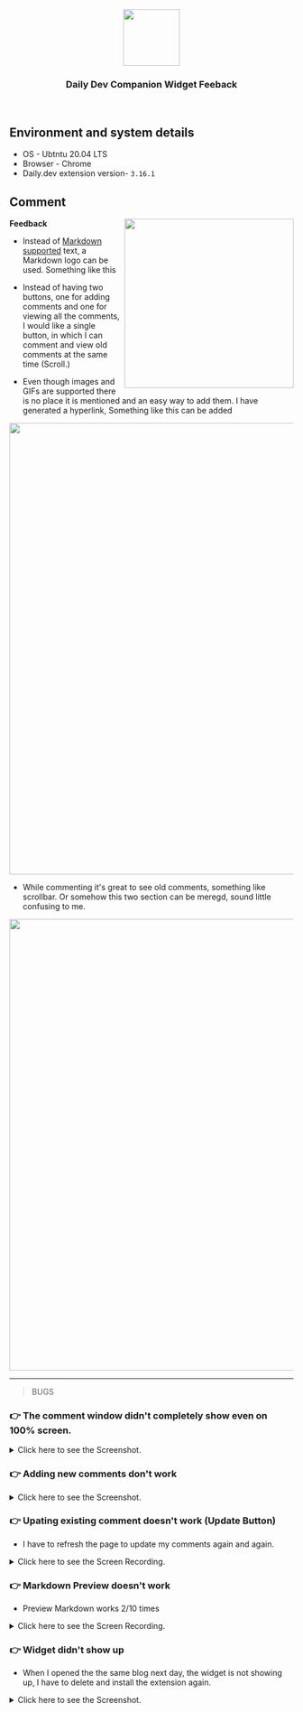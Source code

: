 <div align="center">
  <img height="100" src="https://user-images.githubusercontent.com/51878265/172032087-4ed25a04-80df-4655-928c-4df7e35c6ead.png">
  <h3>Daily Dev Companion Widget Feeback</h3>
</div>

<br>

## Environment and system details
- OS - Ubtntu 20.04 LTS
- Browser - Chrome
- Daily.dev extension version- `3.16.1`

## Comment

<img height="300" align="right" src="https://user-images.githubusercontent.com/51878265/172032346-17a0231c-1dbd-4718-b1c4-601dbe5cc17b.png">


**Feedback**

- Instead of [Markdown supported]() text, a Markdown logo can be used. Something like this

- Instead of having two buttons, one for adding comments and one for viewing all the comments, I would like a single button, in which I can comment and view old comments at the same time (Scroll.)

- Even though images and GIFs are supported there is no place it is mentioned and an easy way to add them. I have generated a hyperlink, Something like this can be added

<img width="800" src="https://user-images.githubusercontent.com/51878265/171920131-0d262d99-d995-48be-8b8f-30f593e87eb3.png">

- While commenting it's great to see old comments, something like scrollbar. Or somehow this two section can be meregd, sound little confusing to me.

<img width="800" src="https://user-images.githubusercontent.com/51878265/172032009-dcb94dcc-4e1a-4e66-9c86-6dc8baee3c28.png">

---

> BUGS

### 👉 The comment window didn't completely show even on 100% screen.

<details>
<summary> Click here to see the Screenshot.</summary>
  
![Untitled design (3)](https://user-images.githubusercontent.com/51878265/171919378-6a169de4-35b8-40d6-8692-8b985e3cf32d.png)
  
</details>

### 👉 Adding new comments don't work

<details>
<summary> Click here to see the Screenshot.</summary>
  
  ![Screenshot from 2022-06-03 21-50-49](https://user-images.githubusercontent.com/51878265/171919856-5d78deee-b087-4382-8ca8-995c8191ae9f.png)
  
</details>


### 👉 Upating existing comment doesn't work (Update Button)

- I have to refresh the page to update my comments again and again.

<details>
<summary> Click here to see the Screen Recording.</summary>
  
https://user-images.githubusercontent.com/51878265/171916777-a64dc383-36b9-4351-8e61-70689fd0a049.mp4  
  
</details>



### 👉 Markdown Preview doesn't work

- Preview Markdown works 2/10 times

<details>
<summary> Click here to see the Screen Recording.</summary>
  
  https://user-images.githubusercontent.com/51878265/171916800-1d01cc50-669e-421f-985b-fabb607642a0.mp4
  
</details>

### 👉 Widget didn't show up
- When I opened the the same blog next day, the widget is not showing up, I have to delete and install the extension again.
<details>
<summary> Click here to see the Screenshot.</summary>
  
  ![Untitled design (1)](https://user-images.githubusercontent.com/51878265/172031758-7144da80-859f-4120-b739-3b46026a085c.png)
  
</details>
